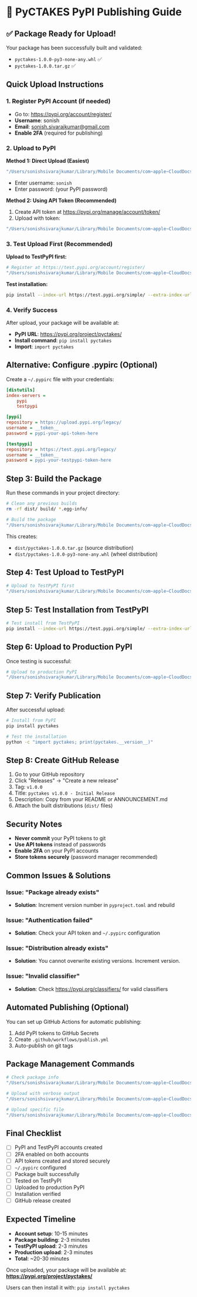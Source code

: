 # 🚀 PyCTAKES PyPI Publishing Guide

## ✅ Package Ready for Upload!

Your package has been successfully built and validated:
- `pyctakes-1.0.0-py3-none-any.whl` ✅
- `pyctakes-1.0.0.tar.gz` ✅

## Quick Upload Instructions

### 1. Register PyPI Account (if needed)
- Go to: https://pypi.org/account/register/
- **Username**: sonish  
- **Email**: sonish.sivarajkumar@gmail.com
- **Enable 2FA** (required for publishing)

### 2. Upload to PyPI

**Method 1: Direct Upload (Easiest)**
```bash
"/Users/sonishsivarajkumar/Library/Mobile Documents/com~apple~CloudDocs/Personal/code/pytakes/.venv/bin/python" -m twine upload dist/*
```
- Enter username: `sonish`
- Enter password: (your PyPI password)

**Method 2: Using API Token (Recommended)**
1. Create API token at https://pypi.org/manage/account/token/
2. Upload with token:
```bash
"/Users/sonishsivarajkumar/Library/Mobile Documents/com~apple~CloudDocs/Personal/code/pytakes/.venv/bin/python" -m twine upload dist/* -u __token__ -p pypi-your-token-here
```

### 3. Test Upload First (Recommended)

**Upload to TestPyPI first:**
```bash
# Register at https://test.pypi.org/account/register/
"/Users/sonishsivarajkumar/Library/Mobile Documents/com~apple~CloudDocs/Personal/code/pytakes/.venv/bin/python" -m twine upload --repository testpypi dist/*
```

**Test installation:**
```bash
pip install --index-url https://test.pypi.org/simple/ --extra-index-url https://pypi.org/simple/ pyctakes
```

### 4. Verify Success

After upload, your package will be available at:
- **PyPI URL**: https://pypi.org/project/pyctakes/
- **Install command**: `pip install pyctakes`
- **Import**: `import pyctakes`

## Alternative: Configure .pypirc (Optional)

Create a `~/.pypirc` file with your credentials:

```ini
[distutils]
index-servers =
    pypi
    testpypi

[pypi]
repository = https://upload.pypi.org/legacy/
username = __token__
password = pypi-your-api-token-here

[testpypi]
repository = https://test.pypi.org/legacy/
username = __token__
password = pypi-your-testpypi-token-here
```

## Step 3: Build the Package

Run these commands in your project directory:

```bash
# Clean any previous builds
rm -rf dist/ build/ *.egg-info/

# Build the package
"/Users/sonishsivarajkumar/Library/Mobile Documents/com~apple~CloudDocs/Personal/code/pyctakes/.venv/bin/python" -m build
```

This creates:
- `dist/pyctakes-1.0.0.tar.gz` (source distribution)
- `dist/pyctakes-1.0.0-py3-none-any.whl` (wheel distribution)

## Step 4: Test Upload to TestPyPI

```bash
# Upload to TestPyPI first
"/Users/sonishsivarajkumar/Library/Mobile Documents/com~apple~CloudDocs/Personal/code/pyctakes/.venv/bin/python" -m twine upload --repository testpypi dist/*
```

## Step 5: Test Installation from TestPyPI

```bash
# Test install from TestPyPI
pip install --index-url https://test.pypi.org/simple/ --extra-index-url https://pypi.org/simple/ pyctakes
```

## Step 6: Upload to Production PyPI

Once testing is successful:

```bash
# Upload to production PyPI
"/Users/sonishsivarajkumar/Library/Mobile Documents/com~apple~CloudDocs/Personal/code/pyctakes/.venv/bin/python" -m twine upload dist/*
```

## Step 7: Verify Publication

After successful upload:

```bash
# Install from PyPI
pip install pyctakes

# Test the installation
python -c "import pyctakes; print(pyctakes.__version__)"
```

## Step 8: Create GitHub Release

1. Go to your GitHub repository
2. Click "Releases" → "Create a new release"
3. Tag: `v1.0.0`
4. Title: `pyctakes v1.0.0 - Initial Release`
5. Description: Copy from your README or ANNOUNCEMENT.md
6. Attach the built distributions (`dist/` files)

## Security Notes

- **Never commit** your PyPI tokens to git
- **Use API tokens** instead of passwords
- **Enable 2FA** on your PyPI accounts
- **Store tokens securely** (password manager recommended)

## Common Issues & Solutions

### Issue: "Package already exists"
- **Solution**: Increment version number in `pyproject.toml` and rebuild

### Issue: "Authentication failed"
- **Solution**: Check your API token and `~/.pypirc` configuration

### Issue: "Distribution already exists"
- **Solution**: You cannot overwrite existing versions. Increment version.

### Issue: "Invalid classifier"
- **Solution**: Check https://pypi.org/classifiers/ for valid classifiers

## Automated Publishing (Optional)

You can set up GitHub Actions for automatic publishing:

1. Add PyPI tokens to GitHub Secrets
2. Create `.github/workflows/publish.yml`
3. Auto-publish on git tags

## Package Management Commands

```bash
# Check package info
"/Users/sonishsivarajkumar/Library/Mobile Documents/com~apple~CloudDocs/Personal/code/pyctakes/.venv/bin/python" -m twine check dist/*

# Upload with verbose output
"/Users/sonishsivarajkumar/Library/Mobile Documents/com~apple~CloudDocs/Personal/code/pyctakes/.venv/bin/python" -m twine upload --verbose dist/*

# Upload specific file
"/Users/sonishsivarajkumar/Library/Mobile Documents/com~apple~CloudDocs/Personal/code/pyctakes/.venv/bin/python" -m twine upload dist/pyctakes-1.0.0-py3-none-any.whl
```

## Final Checklist

- [ ] PyPI and TestPyPI accounts created
- [ ] 2FA enabled on both accounts  
- [ ] API tokens created and stored securely
- [ ] `~/.pypirc` configured
- [ ] Package built successfully
- [ ] Tested on TestPyPI
- [ ] Uploaded to production PyPI
- [ ] Installation verified
- [ ] GitHub release created

## Expected Timeline

- **Account setup**: 10-15 minutes
- **Package building**: 2-3 minutes
- **TestPyPI upload**: 2-3 minutes
- **Production upload**: 2-3 minutes
- **Total**: ~20-30 minutes

Once uploaded, your package will be available at: **https://pypi.org/project/pyctakes/**

Users can then install it with: `pip install pyctakes`
